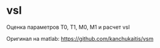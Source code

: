 # vsl
Оценка параметров T0, T1, M0, M1 и расчет vsl

Оригинал на matlab: https://github.com/kanchukaitis/vsm
